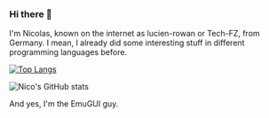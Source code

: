 ### Hi there 👋

I'm Nicolas, known on the internet as lucien-rowan or Tech-FZ, from Germany. I mean, I already did some interesting stuff in different programming languages before.

[![Top Langs](https://github-readme-stats.vercel.app/api/top-langs/?username=Tech-FZ&layout=compact&theme=dark)](https://github.com/anuraghazra/github-readme-stats)

![Nico's GitHub stats](https://github-readme-stats.vercel.app/api?username=Tech-FZ&show_icons=true&theme=dark)

And yes, I'm the EmuGUI guy.

<!--
**Tech-FZ/Tech-FZ** is a ✨ _special_ ✨ repository because its `README.md` (this file) appears on your GitHub profile.

Here are some ideas to get you started:

- 🔭 I’m currently working on ...
- 🌱 I’m currently learning ...
- 👯 I’m looking to collaborate on ...
- 🤔 I’m looking for help with ...
- 💬 Ask me about ...
- 📫 How to reach me: ...
- 😄 Pronouns: ...
- ⚡ Fun fact: ...
-->
